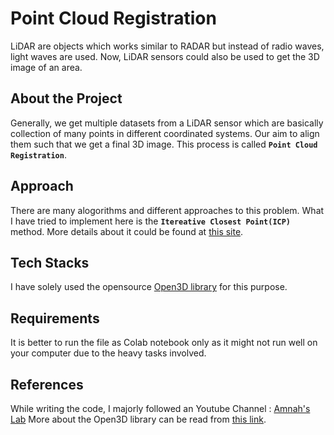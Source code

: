 # Point Cloud Registration
LiDAR are objects which works similar to RADAR but instead of radio waves, light waves are used.
Now, LiDAR sensors could also be used to get the 3D image of an area. 
## About the Project
Generally, we get multiple datasets from a LiDAR sensor which are basically collection of many points in different coordinated systems.
Our aim to align them such that we get a final 3D image. This process is called **`Point Cloud Registration`**.
## Approach
There are many alogorithms and different approaches to this problem. What I have tried to implement here is the **`Itereative Closest Point(ICP)`** method.
More details about it could be found at [this site](https://towardsdatascience.com/point-cloud-registration-classic-approaches-d6191302b0b2).
## Tech Stacks
I have solely used the opensource [Open3D library](https://github.com/isl-org/Open3D) for this purpose.
## Requirements
It is better to run the file as Colab notebook only as it might not run well on your computer due to the heavy tasks involved.
## References 
While writing the code, I majorly followed an Youtube Channel : [Amnah's Lab](https://www.youtube.com/@AmnahsLab)
More about the Open3D library can be read from [this link](https://paperswithcode.com/paper/open3d-a-modern-library-for-3d-data).
